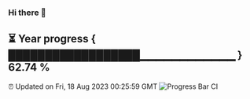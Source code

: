 ### Hi there 👋
⏳ Year progress { ██████████████████▁▁▁▁▁▁▁▁▁▁▁▁ } 62.74 %
---
⏰ Updated on Fri, 18 Aug 2023 00:25:59 GMT
![Progress Bar CI](https://github.com/Moyi321/Moyi321/workflows/Progress%20Bar%20CI/badge.svg)
